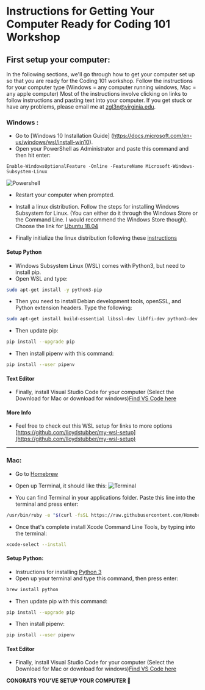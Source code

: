 # Instructions for Getting Your Computer Ready for Coding 101 Workshop

## First setup your computer:
In the following sections, we'll go through how to get your computer set up so that you are ready for the Coding 101 workshop. Follow the instructions for your computer type (Windows = any computer running windows, Mac = any apple computer) Most of the instructions involve clicking on links to follow instructions and pasting text into your computer. If you get stuck or have any problems, please email me at zgl3n@virginia.edu. 


### Windows :
* Go to [Windows 10 Installation Guide] (https://docs.microsoft.com/en-us/windows/wsl/install-win10).
* Open your PowerShell as Administrator and paste this command and then hit enter: 
```
Enable-WindowsOptionalFeature -Online -FeatureName Microsoft-Windows-Subsystem-Linux
```
![Powershell](https://thewindowsclub-thewindowsclubco.netdna-ssl.com/wp-content/uploads/2015/08/How-to-open-an-elevated-PowerShell-prompt.jpg)
* Restart your computer when prompted.

* Install a linux distribution. Follow the steps for installing Windows Subsystem for Linux. (You can either do it through the Windows Store or the Command Line. I would recommend the Windows Store though). Choose the link for [Ubuntu 18.04](https://www.microsoft.com/en-us/p/ubuntu/9nblggh4msv6?rtc=1#activetab=pivot:overviewtab) 
* Finally initialize the linux distribution following these [instructions](https://docs.microsoft.com/en-us/windows/wsl/initialize-distro)

#### Setup Python
* Windows Subsystem Linux (WSL) comes with Python3, but need to install pip.
* Open WSL and type:
```sh
sudo apt-get install -y python3-pip 
```
* Then you need to install Debian development tools, openSSL, and Python extension headers. Type the following: 

```sh
sudo apt-get install build-essential libssl-dev libffi-dev python3-dev
```
* Then update pip:
```sh
pip install --upgrade pip
```
* Then install pipenv with this command:
```sh
pip install --user pipenv
```
#### Text Editor
* Finally, install Visual Studio Code for your computer (Select the Download for Mac or download for windows)[Find VS Code here](https://code.visualstudio.com/)

#### More Info
* Feel free to check out this WSL setup for links to more options
[https://github.com/lloydstubber/my-wsl-setup](https://github.com/lloydstubber/my-wsl-setup)

----
### Mac:
* Go to [Homebrew](https://brew.sh/)
* Open up Terminal, it should like this:
![Terminal](https://blog.macsales.com/wp-content/uploads/2016/12/DefaultTerminal1280.jpg)

* You can find Terminal in your applications folder. Paste this line into the terminal and press enter:
```sh
/usr/bin/ruby -e "$(curl -fsSL https://raw.githubusercontent.com/Homebrew/install/master/install)"
```

* Once that's complete install Xcode Command Line Tools, by typing into the terminal:
```sh
xcode-select --install
```
#### Setup Python:
* Instructions for installing [Python 3](https://docs.python-guide.org/starting/install3/osx/)
* Open up your terminal and type this command, then press enter:
```sh
brew install python
```
* Then update pip with this command:
```sh
pip install --upgrade pip
```
* Then install pipenv:
```sh
pip install --user pipenv
```
#### Text Editor
* Finally, install Visual Studio Code for your computer (Select the Download for Mac or download for windows)[Find VS Code here](https://code.visualstudio.com/)

**CONGRATS YOU'VE SETUP YOUR COMPUTER 🎉**
